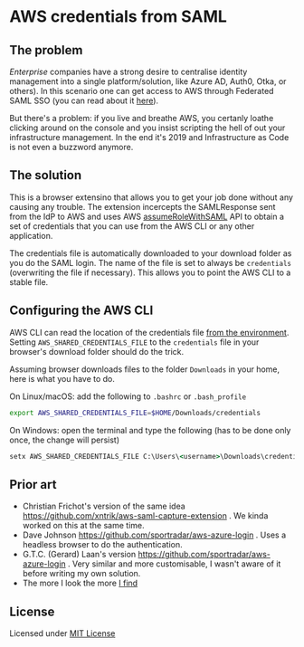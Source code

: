 # AWS credentials from SAML

## The problem

_Enterprise_  companies have a strong desire to centralise identity
management into a single platform/solution, like Azure AD, Auth0, Otka, or
others). In this scenario one can get access to AWS through Federated SAML
SSO (you can read about it [here][AWS SAML SSO]).

But there's a problem: if you live and breathe AWS, you certanly loathe
clicking around on the console and you insist scripting the hell of out
your infrastructure management. In the end it's 2019 and Infrastructure as
Code is not even a buzzword anymore.

## The solution

This is a browser extensino that allows you to get your job done without
any causing any trouble. The extension incercepts the SAMLResponse sent
from the IdP to AWS and uses AWS [assumeRoleWithSAML] API to obtain a set
of credentials that you can use from the AWS CLI or any other application.

The credentials file is automatically downloaded to your download folder as
you do the SAML login. The name of the file is set to always be
`credentials` (overwriting the file if necessary). This allows you to point
the AWS CLI to a stable file.

## Configuring the AWS CLI

AWS CLI can read the location of the credentials file [from the
environment][AWS CLI environment variables]. Setting
`AWS_SHARED_CREDENTIALS_FILE` to the `credentials` file in your browser's
download folder should do the trick.

Assuming browser downloads files to the folder `Downloads` in your home,
here is what you have to do.

On Linux/macOS: add the following to `.bashrc` or `.bash_profile`

```sh
export AWS_SHARED_CREDENTIALS_FILE=$HOME/Downloads/credentials
```

On Windows: open the terminal and type the following (has to be done only
once, the change will persist)

```cmd
setx AWS_SHARED_CREDENTIALS_FILE C:\Users\<username>\Downloads\credentials
```

## Prior art

- Christian Frichot's version of the same idea https://github.com/xntrik/aws-saml-capture-extension . We kinda worked on this at the same time.
- Dave Johnson https://github.com/sportradar/aws-azure-login . Uses a
    headless browser to do the authentication.
- G.T.C. (Gerard) Laan's version https://github.com/sportradar/aws-azure-login . Very similar and more customisable, I wasn't aware of it before writing my own solution.
- The more I look the more [I find][related extensions]
## License

Licensed under [MIT License][MIT License]

[AWS SAML SSO]: https://docs.aws.amazon.com/IAM/latest/UserGuide/id_roles_providers_saml.html
[assumeRoleWithSAML]: https://docs.aws.amazon.com/STS/latest/APIReference/API_AssumeRoleWithSAML.html
[AWS CLI environment variables]: https://docs.aws.amazon.com/cli/latest/userguide/cli-configure-envvars.html
[MIT License]: https://choosealicense.com/licenses/mit/
[related extensions]: https://addons.mozilla.org/en-US/firefox/search/?q=aws%20saml
